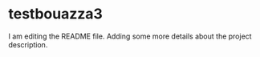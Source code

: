 # testbouazza3

I am editing the README file. Adding some more details about the project description.
